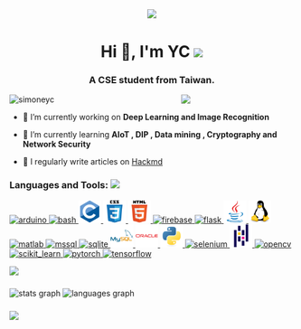 <!--
**simoneyc/simoneyc** is a ✨ _special_ ✨ repository because its `README.md` (this file) appears on your GitHub profile.

Here are some ideas to get you started:

- 🔭 I’m currently working on ...
- 🌱 I’m currently learning ...
- 👯 I’m looking to collaborate on ...
- 🤔 I’m looking for help with ...
- 💬 Ask me about ...
- 📫 How to reach me: ...
- 😄 Pronouns: ...
- ⚡ Fun fact: ...
-->

<div id="header" align="center">
  <img src="https://media.giphy.com/media/v1.Y2lkPTc5MGI3NjExdGZ6dHJjZGdnM3hwYW4za21lajdiMjhueHdhaXB6NmFqMm84cWplciZlcD12MV9pbnRlcm5hbF9naWZfYnlfaWQmY3Q9cw/DKyjRV7y5AcOswAlBr/giphy.gif" width="300"/>
</div>
<h1 align="center">Hi 👋, I'm YC
<img src="https://media.giphy.com/media/v1.Y2lkPTc5MGI3NjExeDV6enk2dzZrZGxia2RpMXNyYmkyaTVveHR2MjB6Y2ZoOGM2MjRseSZlcD12MV9pbnRlcm5hbF9naWZfYnlfaWQmY3Q9cw/t6Kf2qs5fgWiAlOig5/giphy.gif" width="50"/>
</h1>

<h3 align="center">A CSE student from Taiwan.</h3>
<p align="left"> <img align="right" src="https://media.giphy.com/media/v1.Y2lkPTc5MGI3NjExMTdweXd4c2loazF2ZjkweXU1YjJ0M2I0djJ3bHl4Z3gzMXBoOW80byZlcD12MV9pbnRlcm5hbF9naWZfYnlfaWQmY3Q9cw/cL117RnDXqzQmyI5Be/giphy.gif" width="200"/><img src="https://komarev.com/ghpvc/?username=simoneyc&label=Profile%20views&color=0e75b6&style=flat" alt="simoneyc" /> </p>

- 🔭 I’m currently working on **Deep Learning and Image Recognition**

- 🌱 I’m currently learning **AIoT , DIP , Data mining , Cryptography and Network Security**

- 📝 I regularly write articles on [Hackmd](https://hackmd.io/@simoneYC)

<h3 align="left">Languages and Tools:
<img src="https://media.giphy.com/media/v1.Y2lkPTc5MGI3NjExNTIxMXRxc2dtdmZjb3Q0c2kxNHpvdWxxMTllMWc4eWk5MDM0dzhndSZlcD12MV9pbnRlcm5hbF9naWZfYnlfaWQmY3Q9cw/tOJDs3ku2dRjVyqKLn/giphy.gif" width="100"/>

</h3>
<p align="left"> 
  <a href="https://www.arduino.cc/" target="_blank" rel="noreferrer"> <img src="https://cdn.worldvectorlogo.com/logos/arduino-1.svg" alt="arduino" width="40" height="40"/> </a> 
  <a href="https://www.gnu.org/software/bash/" target="_blank" rel="noreferrer"> <img src="https://www.vectorlogo.zone/logos/gnu_bash/gnu_bash-icon.svg" alt="bash" width="40" height="40"/> </a> 
  <a href="https://www.cprogramming.com/" target="_blank" rel="noreferrer"> <img src="https://raw.githubusercontent.com/devicons/devicon/master/icons/c/c-original.svg" alt="c" width="40" height="40"/> </a> 
  <a href="https://www.w3schools.com/css/" target="_blank" rel="noreferrer"> <img src="https://raw.githubusercontent.com/devicons/devicon/master/icons/css3/css3-original-wordmark.svg" alt="css3" width="40" height="40"/> </a> 
  <a href="https://www.w3.org/html/" target="_blank" rel="noreferrer"> <img src="https://raw.githubusercontent.com/devicons/devicon/master/icons/html5/html5-original-wordmark.svg" alt="html5" width="40" height="40"/> </a> 
  <a href="https://firebase.google.com/" target="_blank" rel="noreferrer"> <img src="https://www.vectorlogo.zone/logos/firebase/firebase-icon.svg" alt="firebase" width="40" height="40"/> </a> 
  <a href="https://flask.palletsprojects.com/" target="_blank" rel="noreferrer"> <img src="https://www.vectorlogo.zone/logos/pocoo_flask/pocoo_flask-icon.svg" alt="flask" width="40" height="40"/> </a> 
  <a href="https://www.java.com" target="_blank" rel="noreferrer"> <img src="https://raw.githubusercontent.com/devicons/devicon/master/icons/java/java-original.svg" alt="java" width="40" height="40"/> </a> 
  <a href="https://www.linux.org/" target="_blank" rel="noreferrer"> <img src="https://raw.githubusercontent.com/devicons/devicon/master/icons/linux/linux-original.svg" alt="linux" width="40" height="40"/> </a> 
  <a href="https://www.mathworks.com/" target="_blank" rel="noreferrer"> <img src="https://upload.wikimedia.org/wikipedia/commons/2/21/Matlab_Logo.png" alt="matlab" width="40" height="40"/> </a> 
  <a href="https://www.microsoft.com/en-us/sql-server" target="_blank" rel="noreferrer"> <img src="https://www.svgrepo.com/show/303229/microsoft-sql-server-logo.svg" alt="mssql" width="40" height="40"/> </a> 
  <a href="https://www.sqlite.org/" target="_blank" rel="noreferrer"> <img src="https://www.vectorlogo.zone/logos/sqlite/sqlite-icon.svg" alt="sqlite" width="40" height="40"/> </a>
  <a href="https://www.mysql.com/" target="_blank" rel="noreferrer"> <img src="https://raw.githubusercontent.com/devicons/devicon/master/icons/mysql/mysql-original-wordmark.svg" alt="mysql" width="40" height="40"/> </a> 
  <a href="https://www.oracle.com/" target="_blank" rel="noreferrer"> <img src="https://raw.githubusercontent.com/devicons/devicon/master/icons/oracle/oracle-original.svg" alt="oracle" width="40" height="40"/> </a> 
  <a href="https://www.python.org" target="_blank" rel="noreferrer"> <img src="https://raw.githubusercontent.com/devicons/devicon/master/icons/python/python-original.svg" alt="python" width="40" height="40"/> </a> 
  <a href="https://www.selenium.dev" target="_blank" rel="noreferrer"> <img src="https://raw.githubusercontent.com/detain/svg-logos/780f25886640cef088af994181646db2f6b1a3f8/svg/selenium-logo.svg" alt="selenium" width="40" height="40"/> </a> 
  <a href="https://pandas.pydata.org/" target="_blank" rel="noreferrer"> <img src="https://raw.githubusercontent.com/devicons/devicon/2ae2a900d2f041da66e950e4d48052658d850630/icons/pandas/pandas-original.svg" alt="pandas" width="40" height="40"/> </a> 
  <a href="https://opencv.org/" target="_blank" rel="noreferrer"> <img src="https://www.vectorlogo.zone/logos/opencv/opencv-icon.svg" alt="opencv" width="40" height="40"/> </a> 
  <a href="https://scikit-learn.org/" target="_blank" rel="noreferrer"> <img src="https://upload.wikimedia.org/wikipedia/commons/0/05/Scikit_learn_logo_small.svg" alt="scikit_learn" width="40" height="40"/> </a> 
  <a href="https://pytorch.org/" target="_blank" rel="noreferrer"> <img src="https://www.vectorlogo.zone/logos/pytorch/pytorch-icon.svg" alt="pytorch" width="40" height="40"/> </a> 
  <a href="https://www.tensorflow.org" target="_blank" rel="noreferrer"> <img src="https://www.vectorlogo.zone/logos/tensorflow/tensorflow-icon.svg" alt="tensorflow" width="40" height="40"/> </a></p>

<div align="left" style="display: flex;">
  <img src="https://media.giphy.com/media/v1.Y2lkPTc5MGI3NjExbHBvYXM4ZXZjejdrcHVncXNjczRrbGphbmtuMnYxNWx4dHhjMzVmbyZlcD12MV9pbnRlcm5hbF9naWZfYnlfaWQmY3Q9cw/Y4hGOHtho9VS6jI89U/giphy.gif" width="300"/>
  
  
</div> 

<!--
<img align="right" src="https://media.giphy.com/media/v1.Y2lkPTc5MGI3NjExMTdweXd4c2loazF2ZjkweXU1YjJ0M2I0djJ3bHl4Z3gzMXBoOW80byZlcD12MV9pbnRlcm5hbF9naWZfYnlfaWQmY3Q9cw/cL117RnDXqzQmyI5Be/giphy.gif" width="200"/>

<div id="header" align="left">
  <img src="gif/8879cc37ec2942ebae114356c84f2ab7.jpg.75d2621885d0da94428b11f5a1c9ac31.jpg" width="500"/>
</div>
<div id="header" align="right">
  <img src="https://media.giphy.com/media/v1.Y2lkPTc5MGI3NjExbHBvYXM4ZXZjejdrcHVncXNjczRrbGphbmtuMnYxNWx4dHhjMzVmbyZlcD12MV9pbnRlcm5hbF9naWZfYnlfaWQmY3Q9cw/Y4hGOHtho9VS6jI89U/giphy.gif" width="500"/>
</div>
-->
<!--

<p>&nbsp;<img align="center" src="https://github-readme-stats.vercel.app/api?username=simoneyc&show_icons=true&theme=highcontrast&title_color=ffffff&text_color=ffffff&locale=en" alt="simoneyc" /></p>
-->
###

<div align="left">
  <img src="https://github-readme-stats.vercel.app/api?username=simoneyc&hide_title=false&hide_rank=false&show_icons=true&include_all_commits=true&count_private=true&disable_animations=false&theme=noctis_minimus&locale=en&hide_border=true&order=1" height="150" alt="stats graph"  />
  <img src="https://github-readme-stats.vercel.app/api/top-langs?username=simoneyc&locale=en&hide_title=false&layout=compact&card_width=320&langs_count=5&theme=noctis_minimus&hide_border=true&order=2" height="150" alt="languages graph"  />
</div>

###

<div id="header" align="left">
  <img src="https://media.giphy.com/media/HTCtdDyPCHXGmHSo6x/giphy.gif" width="150"/>
</div>
